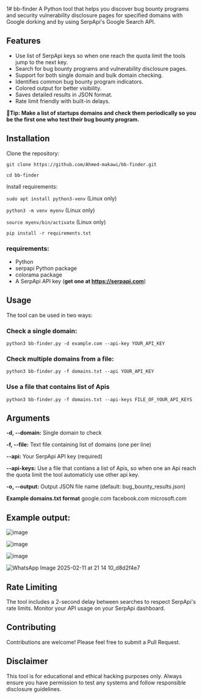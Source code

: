 1# bb-finder
A Python tool that helps you discover bug bounty programs and security vulnerability disclosure pages for specified domains with Google dorking and by using SerpApi's Google Search API.


## Features

- Use list of SerpApi keys so when one reach the quota limit the tools jump to the next key.
- Search for bug bounty programs and vulnerability disclosure pages.
- Support for both single domain and bulk domain checking.
- Identifies common bug bounty program indicators.
- Colored output for better visibility.
- Saves detailed results in JSON format.
- Rate limit friendly with built-in delays.

**🚀Tip: Make a list of startups domains and check them periodically so you be the first one who test their bug bounty program.**

## Installation

Clone the repository:

`git clone https://github.com/Ahmed-makawi/bb-finder.git`

`cd bb-finder`

Install requirements:

`sudo apt install python3-venv` (Linux only)

`python3 -m venv myenv` (Linux only)

`source myenv/bin/activate` (Linux only)

`pip install -r requirements.txt`

### requirements:
- Python
- serpapi Python package
- colorama package
- A SerpApi API key (**get one at https://serpapi.com**)

## Usage
The tool can be used in two ways:

### Check a single domain:

`python3 bb-finder.py -d example.com --api-key YOUR_API_KEY`

### Check multiple domains from a file:

`python3 bb-finder.py -f domains.txt --api YOUR_API_KEY`

### Use a file that contains list of Apis 

`python3 bb-finder.py -f domains.txt --api-keys FILE_OF_YOUR_API_KEYS`

## Arguments
**-d, --domain:** Single domain to check

**-f, --file:** Text file containing list of domains (one per line)

**--api:** Your SerpApi API key (required)

**--api-keys:** Use a file that contians a list of Apis, so when one an Api reach the quota limit the tool automaticly use other api key.

**-o, --output:** Output JSON file name (default: bug_bounty_results.json)

**Example domains.txt format**
google.com
facebook.com
microsoft.com





## Example output:
![image](https://github.com/user-attachments/assets/48ed2614-0638-4e2e-821b-a65056868257)

![image](https://github.com/user-attachments/assets/6dab3918-2b9c-48a4-bd31-03178caaed73)

![image](https://github.com/user-attachments/assets/6eebee58-3ff3-40c4-a687-0dfa703df70f)

![WhatsApp Image 2025-02-11 at 21 14 10_d8d2f4e7](https://github.com/user-attachments/assets/c9d43437-de4d-4025-89cb-16f61f4c1140)






## Rate Limiting
The tool includes a 2-second delay between searches to respect SerpApi's rate limits. Monitor your API usage on your SerpApi dashboard.

## Contributing
Contributions are welcome! Please feel free to submit a Pull Request.

## Disclaimer
This tool is for educational and ethical hacking purposes only. Always ensure you have permission to test any systems and follow responsible disclosure guidelines.
